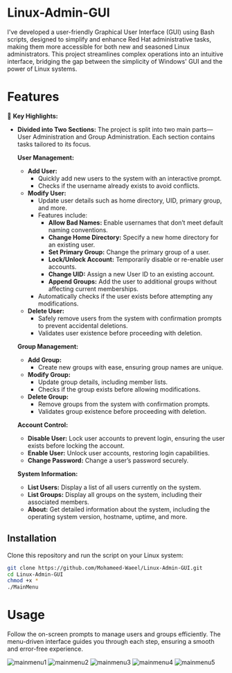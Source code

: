 # Linux-Admin-GUI

I've developed a user-friendly Graphical User Interface (GUI) using Bash scripts, designed to simplify and enhance Red Hat administrative tasks, making them more accessible for both new and seasoned Linux administrators. This project streamlines complex operations into an intuitive interface, bridging the gap between the simplicity of Windows' GUI and the power of Linux systems.

# Features

🔑 **Key Highlights:**
- **Divided into Two Sections:** The project is split into two main parts—User Administration and Group Administration. Each section contains tasks tailored to its focus.

  **User Management:**
  - **Add User:**
    - Quickly add new users to the system with an interactive prompt.
    - Checks if the username already exists to avoid conflicts.
  - **Modify User:**
    - Update user details such as home directory, UID, primary group, and more.
    - Features include:
      - **Allow Bad Names:** Enable usernames that don’t meet default naming conventions.
      - **Change Home Directory:** Specify a new home directory for an existing user.
      - **Set Primary Group:** Change the primary group of a user.
      - **Lock/Unlock Account:** Temporarily disable or re-enable user accounts.
      - **Change UID:** Assign a new User ID to an existing account.
      - **Append Groups:** Add the user to additional groups without affecting current memberships.
    - Automatically checks if the user exists before attempting any modifications.
  - **Delete User:**
    - Safely remove users from the system with confirmation prompts to prevent accidental deletions.
    - Validates user existence before proceeding with deletion.

  **Group Management:**
  - **Add Group:**
    - Create new groups with ease, ensuring group names are unique.
  - **Modify Group:**
    - Update group details, including member lists.
    - Checks if the group exists before allowing modifications.
  - **Delete Group:**
    - Remove groups from the system with confirmation prompts.
    - Validates group existence before proceeding with deletion.

  **Account Control:**
  - **Disable User:** Lock user accounts to prevent login, ensuring the user exists before locking the account.
  - **Enable User:** Unlock user accounts, restoring login capabilities.
  - **Change Password:** Change a user’s password securely.

  **System Information:**
  - **List Users:** Display a list of all users currently on the system.
  - **List Groups:** Display all groups on the system, including their associated members.
  - **About:** Get detailed information about the system, including the operating system version, hostname, uptime, and more.

## Installation

Clone this repository and run the script on your Linux system:

```bash
git clone https://github.com/Mohameed-Waeel/Linux-Admin-GUI.git
cd Linux-Admin-GUI
chmod +x *
./MainMenu

```

# Usage
Follow the on-screen prompts to manage users and groups efficiently. The menu-driven interface guides you through each step, ensuring a smooth and error-free experience.

![mainmenu1](https://github.com/user-attachments/assets/4a569a1b-2b06-4bd0-a432-a31523fc628a)
![mainmenu2](https://github.com/user-attachments/assets/8187be1d-1e60-4058-9afd-5607b4b390b5)
![mainmenu3](https://github.com/user-attachments/assets/506d3f0b-67fc-4c2c-8875-7a434df42811)
![mainmenu4](https://github.com/user-attachments/assets/aa421b7a-5102-4918-acc8-b10c58cf2041)
![mainmenu5](https://github.com/user-attachments/assets/8d1a518c-aabd-4346-97a1-0014aff1e26c)
